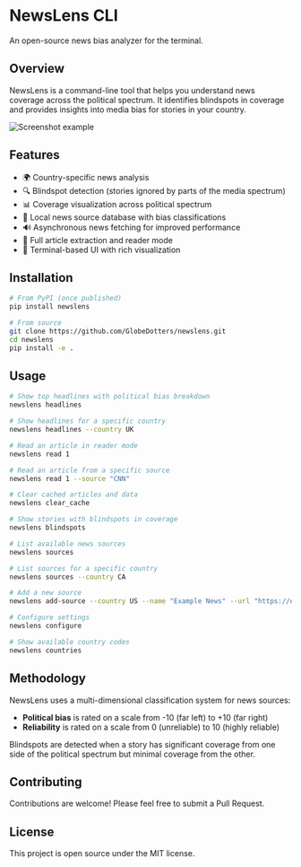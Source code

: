 # NewsLens CLI

An open-source news bias analyzer for the terminal.

## Overview

NewsLens is a command-line tool that helps you understand news coverage across the political spectrum. It identifies blindspots in coverage and provides insights into media bias for stories in your country.

![Screenshot example](https://github.com/yourusername/newslens/raw/main/docs/screenshot.png)

## Features

- 🌍 Country-specific news analysis
- 🔍 Blindspot detection (stories ignored by parts of the media spectrum)
- 📊 Coverage visualization across political spectrum
- 🔄 Local news source database with bias classifications
- 🔊 Asynchronous news fetching for improved performance
- 📝 Full article extraction and reader mode
- 📱 Terminal-based UI with rich visualization

## Installation

```bash
# From PyPI (once published)
pip install newslens

# From source
git clone https://github.com/GlobeDotters/newslens.git
cd newslens
pip install -e .
```

## Usage

```bash
# Show top headlines with political bias breakdown
newslens headlines

# Show headlines for a specific country
newslens headlines --country UK

# Read an article in reader mode
newslens read 1

# Read an article from a specific source
newslens read 1 --source "CNN"

# Clear cached articles and data
newslens clear_cache

# Show stories with blindspots in coverage
newslens blindspots

# List available news sources
newslens sources

# List sources for a specific country
newslens sources --country CA

# Add a new source
newslens add-source --country US --name "Example News" --url "https://example.com" --bias -2.5 --reliability 7.0 --rss "https://example.com/feed"

# Configure settings
newslens configure

# Show available country codes
newslens countries
```

## Methodology

NewsLens uses a multi-dimensional classification system for news sources:

- **Political bias** is rated on a scale from -10 (far left) to +10 (far right)
- **Reliability** is rated on a scale from 0 (unreliable) to 10 (highly reliable)

Blindspots are detected when a story has significant coverage from one side of the political spectrum but minimal coverage from the other.

## Contributing

Contributions are welcome! Please feel free to submit a Pull Request.

## License

This project is open source under the MIT license.
